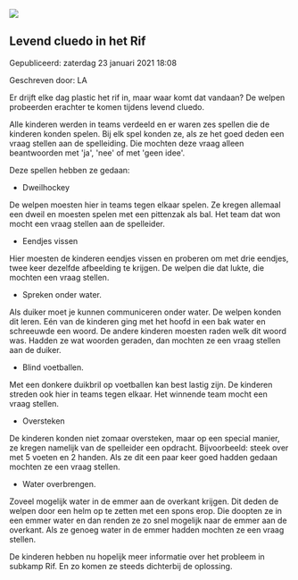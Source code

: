 


![](https://nawaka.scouting.nl/images/articles/38792540_1911035845647151_4015198950314213376_o.jpg)


Levend cluedo in het Rif
-------------------------





 Gepubliceerd: zaterdag 23 januari 2021 18:08
   

 Geschreven door: LA
   




 Er drijft elke dag plastic het rif in, maar waar komt dat vandaan? De welpen probeerden erachter te komen tijdens levend cluedo.
 



 Alle kinderen werden in teams verdeeld en er waren zes spellen die de kinderen konden spelen. Bij elk spel konden ze, als ze het goed deden een vraag stellen aan de spelleiding. Die mochten deze vraag alleen beantwoorden met 'ja', 'nee' of met 'geen idee'.
   

 Deze spellen hebben ze gedaan:
   

 - Dweilhockey
   

 De welpen moesten hier in teams tegen elkaar spelen. Ze kregen allemaal een dweil en moesten spelen met een pittenzak als bal. Het team dat won mocht een vraag stellen aan de spelleider.
   

 - Eendjes vissen
   

 Hier moesten de kinderen eendjes vissen en proberen om met drie eendjes, twee keer dezelfde afbeelding te krijgen. De welpen die dat lukte, die mochten een vraag stellen.
   

 - Spreken onder water.
   

 Als duiker moet je kunnen communiceren onder water. De welpen konden dit leren. Eén van de kinderen ging met het hoofd in een bak water en schreeuwde een woord. De andere kinderen moesten raden welk dit woord was. Hadden ze wat woorden geraden, dan mochten ze een vraag stellen aan de duiker.
   

 - Blind voetballen.
   

 Met een donkere duikbril op voetballen kan best lastig zijn. De kinderen streden ook hier in teams tegen elkaar. Het winnende team mocht een vraag stellen.
   

 - Oversteken
   

 De kinderen konden niet zomaar oversteken, maar op een special manier, ze kregen namelijk van de spelleider een opdracht. Bijvoorbeeld: steek over met 5 voeten en 2 handen. Als ze dit een paar keer goed hadden gedaan mochten ze een vraag stellen.
   

 - Water overbrengen.
   

 Zoveel mogelijk water in de emmer aan de overkant krijgen. Dit deden de welpen door een helm op te zetten met een spons erop. Die doopten ze in een emmer water en dan renden ze zo snel mogelijk naar de emmer aan de overkant. Als ze genoeg water in de emmer hadden mochten ze een vraag stellen.
 



 De kinderen hebben nu hopelijk meer informatie over het probleem in subkamp Rif. En zo komen ze steeds dichterbij de oplossing.
 




